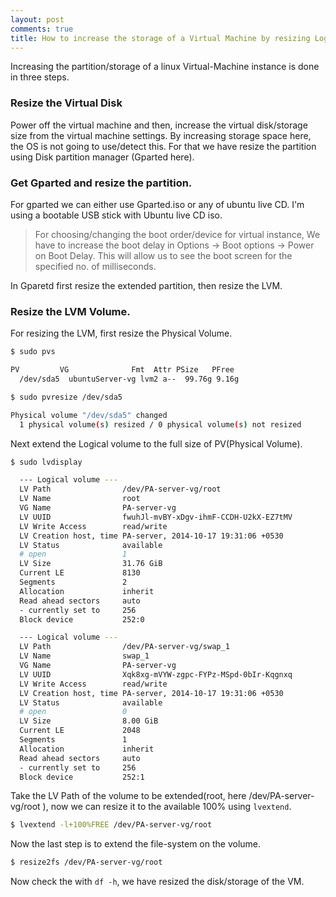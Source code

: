 ```yaml
---
layout: post
comments: true
title: How to increase the storage of a Virtual Machine by resizing Logical Volume
---
```


Increasing the partition/storage of a linux Virtual-Machine instance is done in three steps.

### Resize the Virtual Disk

Power off the virtual machine and then, increase the virtual disk/storage size from the virtual machine settings. By increasing storage space here, the OS is not going to use/detect this. For that we have resize the partition using Disk partition manager (Gparted here).

### Get Gparted and resize the partition.

For gparted we can either use Gparted.iso or any of ubuntu live CD. I'm using a bootable USB stick with Ubuntu live CD iso.

> For choosing/changing the boot order/device for virtual instance, We have to increase the boot delay in Options -> Boot options -> Power on Boot Delay.
> This will allow us to see the boot screen for the specified no. of milliseconds.

In Gparetd first resize the extended partition, then resize the LVM.

### Resize the LVM Volume.

For resizing the LVM, first resize the Physical Volume.

```sh
$ sudo pvs

PV         VG              Fmt  Attr PSize   PFree
  /dev/sda5  ubuntuServer-vg lvm2 a--  99.76g 9.16g

$ sudo pvresize /dev/sda5

Physical volume "/dev/sda5" changed
  1 physical volume(s) resized / 0 physical volume(s) not resized

```

Next extend the Logical volume to the full size of PV(Physical Volume).

```sh
$ sudo lvdisplay

  --- Logical volume ---
  LV Path                /dev/PA-server-vg/root
  LV Name                root
  VG Name                PA-server-vg
  LV UUID                fwuhJl-mvBY-xDgv-ihmF-CCDH-U2kX-EZ7tMV
  LV Write Access        read/write
  LV Creation host, time PA-server, 2014-10-17 19:31:06 +0530
  LV Status              available
  # open                 1
  LV Size                31.76 GiB
  Current LE             8130
  Segments               2
  Allocation             inherit
  Read ahead sectors     auto
  - currently set to     256
  Block device           252:0

  --- Logical volume ---
  LV Path                /dev/PA-server-vg/swap_1
  LV Name                swap_1
  VG Name                PA-server-vg
  LV UUID                Xqk8xg-mVYW-zgpc-FYPz-MSpd-0bIr-Kqgnxq
  LV Write Access        read/write
  LV Creation host, time PA-server, 2014-10-17 19:31:06 +0530
  LV Status              available
  # open                 0
  LV Size                8.00 GiB
  Current LE             2048
  Segments               1
  Allocation             inherit
  Read ahead sectors     auto
  - currently set to     256
  Block device           252:1
```

Take the LV Path of the volume to be extended(root, here /dev/PA-server-vg/root
), now we can resize it to the available 100% using `lvextend`.

```sh
$ lvextend -l+100%FREE /dev/PA-server-vg/root
```
Now the last step is to extend the file-system on the volume.

```sh
$ resize2fs /dev/PA-server-vg/root
```

Now check the with `df -h`, we have resized the disk/storage of the VM.

